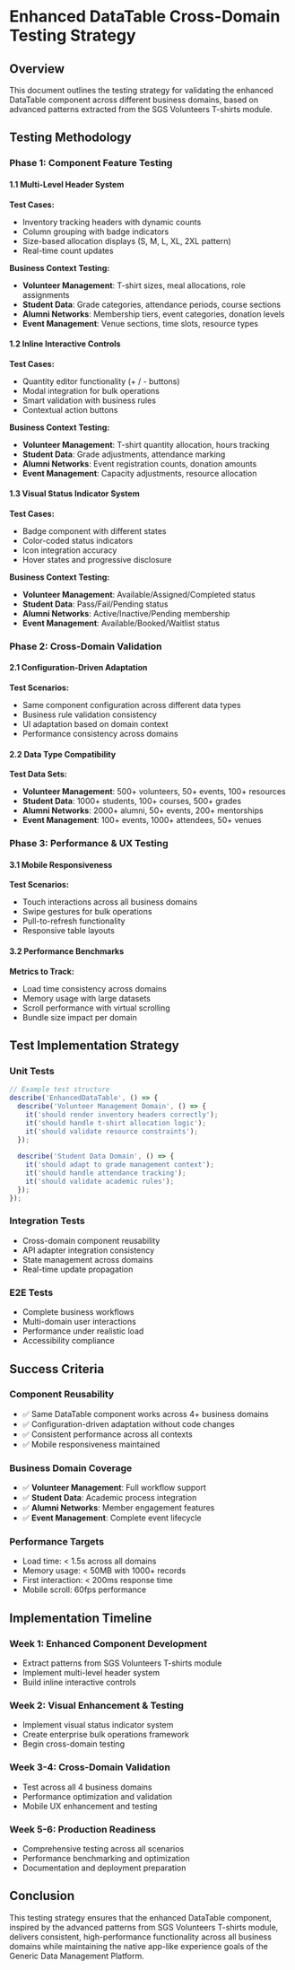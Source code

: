 # Enhanced DataTable Cross-Domain Testing Strategy

## Overview

This document outlines the testing strategy for validating the enhanced DataTable component across different business domains, based on advanced patterns extracted from the SGS Volunteers T-shirts module.

## Testing Methodology

### Phase 1: Component Feature Testing

#### 1.1 Multi-Level Header System
**Test Cases:**
- Inventory tracking headers with dynamic counts
- Column grouping with badge indicators  
- Size-based allocation displays (S, M, L, XL, 2XL pattern)
- Real-time count updates

**Business Context Testing:**
- **Volunteer Management**: T-shirt sizes, meal allocations, role assignments
- **Student Data**: Grade categories, attendance periods, course sections
- **Alumni Networks**: Membership tiers, event categories, donation levels
- **Event Management**: Venue sections, time slots, resource types

#### 1.2 Inline Interactive Controls
**Test Cases:**
- Quantity editor functionality (+ / - buttons)
- Modal integration for bulk operations
- Smart validation with business rules
- Contextual action buttons

**Business Context Testing:**
- **Volunteer Management**: T-shirt quantity allocation, hours tracking
- **Student Data**: Grade adjustments, attendance marking
- **Alumni Networks**: Event registration counts, donation amounts
- **Event Management**: Capacity adjustments, resource allocation

#### 1.3 Visual Status Indicator System
**Test Cases:**
- Badge component with different states
- Color-coded status indicators
- Icon integration accuracy
- Hover states and progressive disclosure

**Business Context Testing:**
- **Volunteer Management**: Available/Assigned/Completed status
- **Student Data**: Pass/Fail/Pending status
- **Alumni Networks**: Active/Inactive/Pending membership
- **Event Management**: Available/Booked/Waitlist status

### Phase 2: Cross-Domain Validation

#### 2.1 Configuration-Driven Adaptation
**Test Scenarios:**
- Same component configuration across different data types
- Business rule validation consistency
- UI adaptation based on domain context
- Performance consistency across domains

#### 2.2 Data Type Compatibility
**Test Data Sets:**
- **Volunteer Management**: 500+ volunteers, 50+ events, 100+ resources
- **Student Data**: 1000+ students, 100+ courses, 500+ grades
- **Alumni Networks**: 2000+ alumni, 50+ events, 200+ mentorships  
- **Event Management**: 100+ events, 1000+ attendees, 50+ venues

### Phase 3: Performance & UX Testing

#### 3.1 Mobile Responsiveness
**Test Scenarios:**
- Touch interactions across all business domains
- Swipe gestures for bulk operations
- Pull-to-refresh functionality
- Responsive table layouts

#### 3.2 Performance Benchmarks
**Metrics to Track:**
- Load time consistency across domains
- Memory usage with large datasets
- Scroll performance with virtual scrolling
- Bundle size impact per domain

## Test Implementation Strategy

### Unit Tests
```typescript
// Example test structure
describe('EnhancedDataTable', () => {
  describe('Volunteer Management Domain', () => {
    it('should render inventory headers correctly');
    it('should handle t-shirt allocation logic');
    it('should validate resource constraints');
  });
  
  describe('Student Data Domain', () => {
    it('should adapt to grade management context');
    it('should handle attendance tracking');
    it('should validate academic rules');
  });
});
```

### Integration Tests
- Cross-domain component reusability
- API adapter integration consistency
- State management across domains
- Real-time update propagation

### E2E Tests
- Complete business workflows
- Multi-domain user interactions
- Performance under realistic load
- Accessibility compliance

## Success Criteria

### Component Reusability
- ✅ Same DataTable component works across 4+ business domains
- ✅ Configuration-driven adaptation without code changes
- ✅ Consistent performance across all contexts
- ✅ Mobile responsiveness maintained

### Business Domain Coverage
- ✅ **Volunteer Management**: Full workflow support
- ✅ **Student Data**: Academic process integration
- ✅ **Alumni Networks**: Member engagement features
- ✅ **Event Management**: Complete event lifecycle

### Performance Targets
- Load time: < 1.5s across all domains
- Memory usage: < 50MB with 1000+ records
- First interaction: < 200ms response time
- Mobile scroll: 60fps performance

## Implementation Timeline

### Week 1: Enhanced Component Development
- Extract patterns from SGS Volunteers T-shirts module
- Implement multi-level header system
- Build inline interactive controls

### Week 2: Visual Enhancement & Testing
- Implement visual status indicator system
- Create enterprise bulk operations framework
- Begin cross-domain testing

### Week 3-4: Cross-Domain Validation
- Test across all 4 business domains
- Performance optimization and validation
- Mobile UX enhancement and testing

### Week 5-6: Production Readiness
- Comprehensive testing across all scenarios
- Performance benchmarking and optimization
- Documentation and deployment preparation

## Conclusion

This testing strategy ensures that the enhanced DataTable component, inspired by the advanced patterns from SGS Volunteers T-shirts module, delivers consistent, high-performance functionality across all business domains while maintaining the native app-like experience goals of the Generic Data Management Platform.